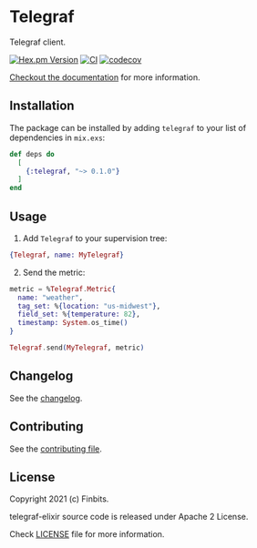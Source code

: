 # Telegraf

<!-- MDOC !-->

Telegraf client.

[![Hex.pm Version](http://img.shields.io/hexpm/v/telegraf.svg?style=flat)](https://hex.pm/packages/telegraf)
[![CI](https://github.com/Finbits/telegraf-elixir/workflows/CI/badge.svg?branch=main)](https://github.com/Finbits/telegraf-elixir/actions?query=branch%3Amain)
[![codecov](https://codecov.io/gh/Finbits/telegraf-elixir/branch/main/graph/badge.svg?token=wiZnjguSRx)](https://codecov.io/gh/Finbits/telegraf-elixir)

[Checkout the documentation](https://hexdocs.pm/telegraf) for more information.

## Installation

The package can be installed by adding `telegraf` to your list of dependencies in `mix.exs`:

```elixir
def deps do
  [
    {:telegraf, "~> 0.1.0"}
  ]
end
```

## Usage

1. Add `Telegraf` to your supervision tree:


```elixir
{Telegraf, name: MyTelegraf}
```

2. Send the metric:

```elixir
metric = %Telegraf.Metric{
  name: "weather",
  tag_set: %{location: "us-midwest"},
  field_set: %{temperature: 82},
  timestamp: System.os_time()
}

Telegraf.send(MyTelegraf, metric)
```

## Changelog

See the [changelog](CHANGELOG.md).

<!-- MDOC !-->

## Contributing

See the [contributing file](CONTRIBUTING.md).


## License

Copyright 2021 (c) Finbits.

telegraf-elixir source code is released under Apache 2 License.

Check [LICENSE](https://github.com/finbits/telegraf/blob/main/LICENSE) file for more information.
